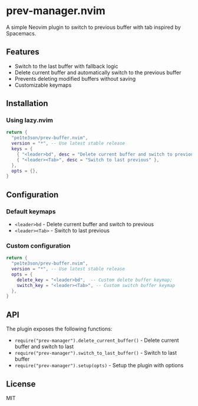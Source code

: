 # prev-manager.nvim

A simple Neovim plugin to switch to previous buffer with tab inspired by Spacemacs.

## Features

- Switch to the last buffer with fallback logic
- Delete current buffer and automatically switch to the previous buffer
- Prevents deleting modified buffers without saving
- Customizable keymaps

## Installation

### Using lazy.nvim

```lua
return {
  "pe1te3son/prev-buffer.nvim",
  version = "*", -- Use latest stable release
  keys = {
    { "<leader>bd", desc = "Delete current buffer and switch to previous" },
    { "<leader><Tab>", desc = "Switch to last previous" },
  },
  opts = {},
}
```

## Configuration

### Default keymaps

- `<leader>bd` - Delete current buffer and switch to previous
- `<leader><Tab>` - Switch to last previous

### Custom configuration

```lua
return {
  "pe1te3son/prev-buffer.nvim",
  version = "*", -- Use latest stable release
  opts = {
    delete_key = "<leader>bd",  -- Custom delete buffer keymap;
    switch_key = "<leader><Tab>", -- Custom switch buffer keymap
  },
}
```

## API

The plugin exposes the following functions:

- `require("prev-manager").delete_current_buffer()` - Delete current buffer and switch to last
- `require("prev-manager").switch_to_last_buffer()` - Switch to last buffer
- `require("prev-manager").setup(opts)` - Setup the plugin with options

## License

MIT
